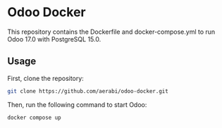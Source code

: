 # Odoo Docker

This repository contains the Dockerfile and docker-compose.yml to run Odoo 17.0 with PostgreSQL 15.0.

## Usage

First, clone the repository:

```bash
git clone https://github.com/aerabi/odoo-docker.git
```

Then, run the following command to start Odoo:

```bash
docker compose up
```
